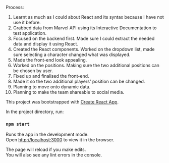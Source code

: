 Process:
1. Learnt as much as I could about React and its syntax because I have not use it before.
2. Grabbed data from Marvel API using its Interactive Documentation to test application.
3. Focused on the backend first. Made sure I could extract the needed data and display it using React.
4. Created the React components. Worked on the dropdown list, made sure selecting a character changed what was displayed.
5. Made the front-end look appealing.
6. Worked on the positions. Making sure the two additional positions can be chosen by user.
7. Fixed up and finalised the front-end.
8. Made it so the two additional players' position can be changed.
9. Planning to move onto dynamic data.
10. Planning to make the team shareable to social media.

This project was bootstrapped with [Create React App](https://github.com/facebook/create-react-app).

In the project directory, run:

### `npm start`

Runs the app in the development mode.\
Open [http://localhost:3000](http://localhost:3000) to view it in the browser.

The page will reload if you make edits.\
You will also see any lint errors in the console.
